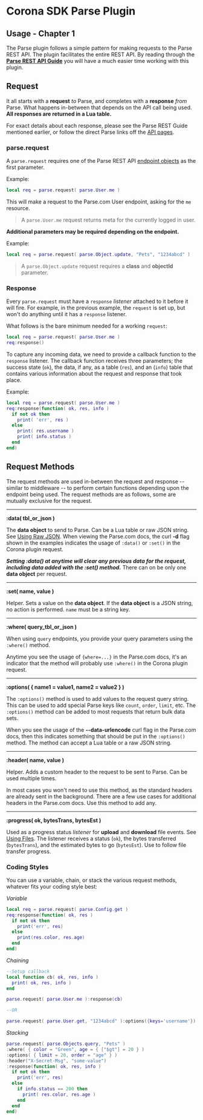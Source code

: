 # Corona SDK Parse Plugin

## Usage - Chapter 1

The Parse plugin follows a simple pattern for making requests to the Parse REST API. The plugin facilitates the entire REST API. By reading through the [__Parse REST API Guide__](https://www.parse.com/docs/rest/guide) you will have a much easier time working with this plugin.

## Request

It all starts with a __request__ *to* Parse, and completes with a __response__ *from* Parse. What happens in-between that depends on the API call being used.  __All responses are returned in a Lua table.__

For exact details about each response, please see the Parse REST Guide mentioned earlier, or follow the direct Parse links off the [API pages](Home).

### parse.request

A `parse.request` requires one of the Parse REST API [endpoint objects](Endpoints) as the first parameter.

Example:

```lua
local req = parse.request( parse.User.me )
```

This will make a request to the Parse.com User endpoint, asking for the `me` resource.

> A `parse.User.me` request returns meta for the currently logged in user.

__Additional parameters may be required depending on the endpoint.__

Example:

```lua
local req = parse.request( parse.Object.update, "Pets", "1234abcd" )
```

> A `parse.Object.update` request requires a __class__ and __objectId__ parameter.

### Response

Every `parse.request` must have a `response` *listener* attached to it before it will fire. For example, in the previous example, the `request` is set up, but won't do anything until it has a `response` listener.

What follows is the bare minimum needed for a working `request`:

```lua
local req = parse.request( parse.User.me )
req:response()
```

To capture any incoming data, we need to provide a callback function to the `response` listener. The callback function receives three parameters; the success state (`ok`), the data, if any, as a table (`res`), and an (`info`) table that contains various information about the request and response that took place.

Example:

```lua
local req = parse.request( parse.User.me )
req:response(function( ok, res, info )
  if not ok then
    print( 'err', res )
  else
    print( res.username )
    print( info.status )
  end
end)
```

## Request Methods

The request methods are used in-between the request and response -- similar to middleware -- to perform certain functions depending upon the endpoint being used. The request methods are as follows, some are mutually exclusive for the request.

---

__:data( tbl_or_json )__

The __data object__ to send to Parse. Can be a Lua table or raw JSON string. See [Using Raw JSON](UsingJson). When viewing the Parse.com docs, the curl __-d__ flag shown in the examples indicates the usage of `:data()` or `:set()` in the Corona plugin request.

___Setting :data() at anytime will clear any previous data for the request, including data added with the :set() method.___ There can on be only one __data object__ per request.

---

__:set( name, value )__

Helper. Sets a value on the __data object__. If the __data object__ is a JSON string, no action is performed. `name` must be a string key.

---

__:where( query_tbl_or_json )__

When using `query` endpoints, you provide your query parameters using the `:where()` method.

Anytime you see the usage of `{where=...}` in the Parse.com docs, it's an indicator that the method will probably use `:where()` in the Corona plugin request.

---

__:options( { name1 = value1, name2 = value2 } )__

The `:options()` method is used to add values to the request query string. This can be used to add special Parse keys like `count`, `order`, `limit`, etc. The `:options()` method can be added to most requests that return bulk data sets.

When you see the usage of the __--data-urlencode__ curl flag in the Parse.com docs, then this indicates something that should be put in the `:options()` method. The method can accept a Lua table or a raw JSON string.

---

__:header( name, value )__

Helper. Adds a custom header to the request to be sent to Parse. Can be used multiple times.

In most cases you won't need to use this method, as the standard headers are already sent in the background. There are a few use cases for additional headers in the Parse.com docs. Use this method to add any.

---

__:progress( ok, bytesTrans, bytesEst )__

Used as a progress status *listener* for __upload__ and __download__ file events. See [Using Files](UsingFiles). The listener receives a status (`ok`), the bytes transferred (`bytesTrans`), and the estimated bytes to go (`bytesEst`). Use to follow file transfer progress.

### Coding Styles

You can use a variable, chain, or stack the various request methods, whatever fits your coding style best:

*Variable*

```lua
local req = parse.request( parse.Config.get )
req:response(function( ok, res )
  if not ok then
    print('err', res)
  else
    print(res.color, res.age)
  end
end)
```

*Chaining*

```lua
--Setup callback
local function cb( ok, res, info )
  print( ok, res, info )
end

parse.request( parse.User.me ):response(cb)

--OR

parse.request( parse.User.get, "1234abcd" ):options({keys='username'}):response(cb)
```

*Stacking*

```lua
parse.request( parse.Objects.query, "Pets" )
:where( { color = "Green", age = { ["$gt"] = 20 } )
:options( { limit = 20, order = "age" } )
:header("X-Secret-Msg", "some-value")
:response(function( ok, res, info )
  if not ok then
    print('err', res)
  else
    if info.status == 200 then
      print( res.color, res.age )
    end
  end
end)
```
